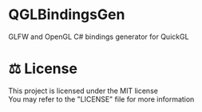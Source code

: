 # QGLBindingsGen
GLFW and OpenGL C# bindings generator for QuickGL

# ⚖ License
This project is licensed under the MIT license
<br>
You may refer to the "LICENSE" file for more information

